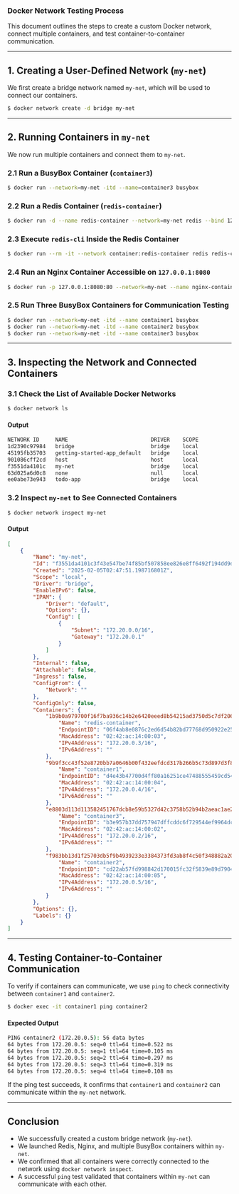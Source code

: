 ### Docker Network Testing Process

This document outlines the steps to create a custom Docker network, connect multiple containers, and test container-to-container communication.

---

## **1. Creating a User-Defined Network (`my-net`)**
We first create a bridge network named `my-net`, which will be used to connect our containers.

```bash
$ docker network create -d bridge my-net
```

---

## **2. Running Containers in `my-net`**
We now run multiple containers and connect them to `my-net`.

### **2.1 Run a BusyBox Container (`container3`)**
```bash
$ docker run --network=my-net -itd --name=container3 busybox
```

### **2.2 Run a Redis Container (`redis-container`)**
```bash
$ docker run -d --name redis-container --network=my-net redis --bind 127.0.0.1
```

### **2.3 Execute `redis-cli` Inside the Redis Container**
```bash
$ docker run --rm -it --network container:redis-container redis redis-cli
```

### **2.4 Run an Nginx Container Accessible on `127.0.0.1:8080`**
```bash
$ docker run -p 127.0.0.1:8080:80 --network=my-net --name nginx-container nginx
```

### **2.5 Run Three BusyBox Containers for Communication Testing**
```bash
$ docker run --network=my-net -itd --name container1 busybox
$ docker run --network=my-net -itd --name container2 busybox
$ docker run --network=my-net -itd --name container3 busybox
```

---

## **3. Inspecting the Network and Connected Containers**

### **3.1 Check the List of Available Docker Networks**
```bash
$ docker network ls
```
#### **Output**
```bash
NETWORK ID     NAME                          DRIVER    SCOPE
1d2390c97984   bridge                        bridge    local
45195fb35703   getting-started-app_default   bridge    local
901086cff2cd   host                          host      local
f3551da4101c   my-net                        bridge    local
63d025a6d0c8   none                          null      local
ee0abe73e943   todo-app                      bridge    local
```

### **3.2 Inspect `my-net` to See Connected Containers**
```bash
$ docker network inspect my-net
```
#### **Output**
```json
[
    {
        "Name": "my-net",
        "Id": "f3551da4101c3f43e547be74f85bf507858ee826e8ff6492f194dd9d2b5a6f58",
        "Created": "2025-02-05T02:47:51.198716801Z",
        "Scope": "local",
        "Driver": "bridge",
        "EnableIPv6": false,
        "IPAM": {
            "Driver": "default",
            "Options": {},
            "Config": [
                {
                    "Subnet": "172.20.0.0/16",
                    "Gateway": "172.20.0.1"
                }
            ]
        },
        "Internal": false,
        "Attachable": false,
        "Ingress": false,
        "ConfigFrom": {
            "Network": ""
        },
        "ConfigOnly": false,
        "Containers": {
            "1b9b0a979700f16f7ba936c14b2e6420eeed8b54215ad3750d5c7df2067882db": {
                "Name": "redis-container",
                "EndpointID": "06f4ab8e0876c2ed6d54b82bd77768d950922e25c62e1aee7c427c0929245915",
                "MacAddress": "02:42:ac:14:00:03",
                "IPv4Address": "172.20.0.3/16",
                "IPv6Address": ""
            },
            "9b9f3cc43f52e8720bb7a0646b00f432eefdcd317b266b5c73d897d3f8b84e61": {
                "Name": "container1",
                "EndpointID": "d4e43b47700d4ff80a16251ce47488555459cd5469968c84889a45a5c73b1d24",
                "MacAddress": "02:42:ac:14:00:04",
                "IPv4Address": "172.20.0.4/16",
                "IPv6Address": ""
            },
            "e8803d113d113582451767dcb8e59b5327d42c3758b52b94b2aeac1ae23b29d2": {
                "Name": "container3",
                "EndpointID": "b3e957b37dd757947dffcddc6f729544ef9964dc041eb4c9b00c57f98f06980c",
                "MacAddress": "02:42:ac:14:00:02",
                "IPv4Address": "172.20.0.2/16",
                "IPv6Address": ""
            },
            "f983bb13d1f25703db5f9b4939233e3384373fd3ab8f4c50f348882a208c5167": {
                "Name": "container2",
                "EndpointID": "cd22ab57fd998842d170015fc32f5839e89d7904541d9670255d5ae3c5b0af9e",
                "MacAddress": "02:42:ac:14:00:05",
                "IPv4Address": "172.20.0.5/16",
                "IPv6Address": ""
            }
        },
        "Options": {},
        "Labels": {}
    }
]
```

---

## **4. Testing Container-to-Container Communication**

To verify if containers can communicate, we use `ping` to check connectivity between `container1` and `container2`.

```bash
$ docker exec -it container1 ping container2
```

#### **Expected Output**
```bash
PING container2 (172.20.0.5): 56 data bytes
64 bytes from 172.20.0.5: seq=0 ttl=64 time=0.522 ms
64 bytes from 172.20.0.5: seq=1 ttl=64 time=0.105 ms
64 bytes from 172.20.0.5: seq=2 ttl=64 time=0.297 ms
64 bytes from 172.20.0.5: seq=3 ttl=64 time=0.319 ms
64 bytes from 172.20.0.5: seq=4 ttl=64 time=0.108 ms
```

If the ping test succeeds, it confirms that `container1` and `container2` can communicate within the `my-net` network.

---

## **Conclusion**
- We successfully created a custom bridge network (`my-net`).
- We launched Redis, Nginx, and multiple BusyBox containers within `my-net`.
- We confirmed that all containers were correctly connected to the network using `docker network inspect`.
- A successful `ping` test validated that containers within `my-net` can communicate with each other.
